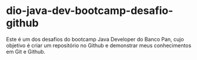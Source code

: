 # dio-java-dev-bootcamp-desafio-github
Este é um dos desafios do bootcamp Java Developer do Banco Pan, cujo objetivo é criar um repositório no Github e demonstrar meus conhecimentos em Git e Github. 
